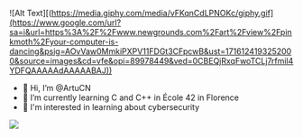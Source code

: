 ![Alt Text][(https://media.giphy.com/media/vFKqnCdLPNOKc/giphy.gif](https://www.google.com/url?sa=i&url=https%3A%2F%2Fwww.newgrounds.com%2Fart%2Fview%2Fpinkmoth%2Fyour-computer-is-dancing&psig=AOvVaw0MmkiPXPV11FDGt3CFpcwB&ust=1716124193252000&source=images&cd=vfe&opi=89978449&ved=0CBEQjRxqFwoTCLj7rfmil4YDFQAAAAAdAAAAABAJ))




- 👋 Hi, I’m @ArtuCN
- 🌱 I’m currently learning C and C++ in École 42 in Florence
- 🤖 I'm interested in learning about cybersecurity

  
<picture>
  <source
    srcset="https://github-readme-stats.vercel.app/api?username=ArtuCN&show_icons=true&theme=midnight-purple"
    media="(prefers-color-scheme: dark)"
  />
  <source
    srcset="https://github-readme-stats.vercel.app/api?username=ArtuCN&show_icons=true"
    media="(prefers-color-scheme: light), (prefers-color-scheme: no-preference)"
  />
  <img src="https://github-readme-stats.vercel.app/api?username=ArtuCN&show_icons=true" />
</picture>

